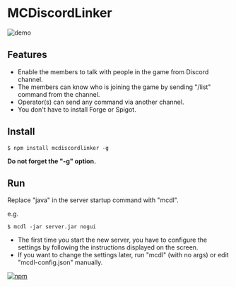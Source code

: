 # MCDiscordLinker

![demo](https://github.com/lapisfluvius/MCDiscordLinker/blob/master/DEMO.gif)

## Features
* Enable the members to talk with people in the game from Discord channel.
* The members can know who is joining the game by sending "/list" command from the channel.
* Operator(s) can send any command via another channel.
* You don't have to install Forge or Spigot.

## Install
```
$ npm install mcdiscordlinker -g
```
**Do not forget the "-g" option.**

## Run
Replace "java" in the server startup command with "mcdl".

e.g.
```
$ mcdl -jar server.jar nogui
```
* The first time you start the new server, you have to configure the settings by following the instructions displayed on the screen.
* If you want to change the settings later, run "mcdl" (with no args) or edit "mcdl-config.json" manually.



[![npm](https://img.shields.io/npm/l/express.svg)](https://github.com/lapisfluvius/MCDiscordLinker/blob/master/LICENSE)
